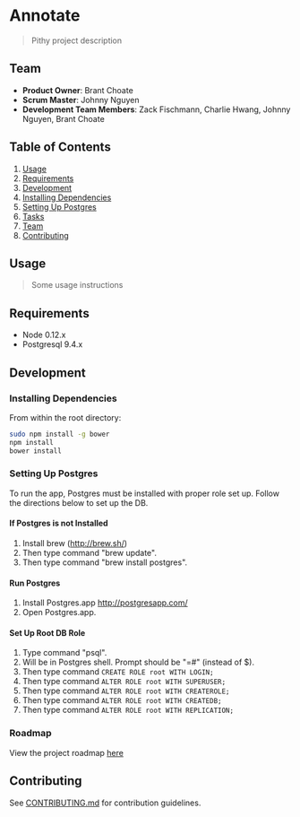 # Annotate

> Pithy project description

## Team

  - __Product Owner__: Brant Choate
  - __Scrum Master__: Johnny Nguyen
  - __Development Team Members__: Zack Fischmann, Charlie Hwang, Johnny Nguyen, Brant Choate

## Table of Contents

1. [Usage](#Usage)
1. [Requirements](#requirements)
1. [Development](#development)
  1. [Installing Dependencies](#installing-dependencies)
  1. [Setting Up Postgres](#setting-up-postgres)
  1. [Tasks](#tasks)
1. [Team](#team)
1. [Contributing](#contributing)

## Usage

> Some usage instructions

## Requirements

- Node 0.12.x
- Postgresql 9.4.x

## Development

### Installing Dependencies

From within the root directory:

```sh
sudo npm install -g bower
npm install
bower install
```

### Setting Up Postgres ###
To run the app, Postgres must be installed with proper role set up. Follow the directions below to set up the DB.

#### If Postgres is not Installed ####
1. Install brew (http://brew.sh/)
2. Then type command "brew update".
3. Then type command "brew install postgres".

#### Run Postgres ####
1. Install Postgres.app http://postgresapp.com/
2. Open Postgres.app.

#### Set Up Root DB Role ####
1. Type command "psql".
2. Will be in Postgres shell. Prompt should be "=#" (instead of $).
3. Then type command `CREATE ROLE root WITH LOGIN;`
4. Then type command `ALTER ROLE root WITH SUPERUSER;`
5. Then type command `ALTER ROLE root WITH CREATEROLE;`
6. Then type command `ALTER ROLE root WITH CREATEDB;`
7. Then type command `ALTER ROLE root WITH REPLICATION;`

### Roadmap

View the project roadmap [here](LINK_TO_PROJECT_ISSUES)

## Contributing

See [CONTRIBUTING.md](https://github.com/unexpected-lion/ourglass/blob/master/contributing.md) for contribution guidelines.
